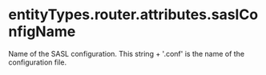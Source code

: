# entityTypes.router.attributes.saslConfigName

Name of the SASL configuration.  This string + '.conf' is the name of the configuration file.

